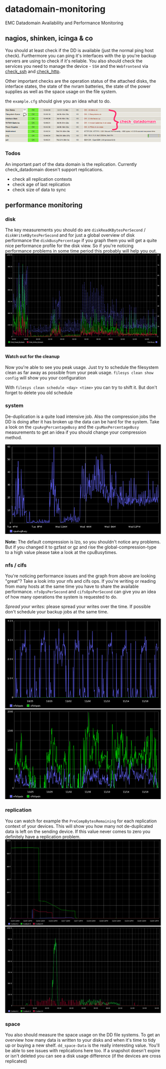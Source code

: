 datadomain-monitoring
=====================

EMC Datadomain Availability and Performance Monitoring

nagios, shinken, icinga & co
-----------------------
You should at least check if the DD is available (just the normal ping host check). Furthermore you can ping it's interfaces with the ip you're backup servers are using to check if it's reliable. You also should check the services you need to manage the device - `SSH` and the `Webfrontend` via [check_ssh](https://www.nagios-plugins.org/doc/man/check_ssh.html) and [check_http](https://www.nagios-plugins.org/doc/man/check_http.html).

Other important checks are the operation status of the attached disks, the interface states, the state of the nvram batteries, the state of the power supplies as well as the space usage on the file system.

the `example.cfg` should give you an idea what to do.

![nagios datadomain](./img/nagios-datadomain.png)

### Todos
An important part of the data domain is the replication. Currently check_datadomain doesn't support replications.

* check all replication contexts
* check age of last replication
* check size of data to sync

performance monitoring
----------------------

### disk
The key measurements you should do are `diskReadKBytesPerSecond` / `diskWriteKBytesPerSecond` and for just a global overview of disk performance the `diskBusyPercentage` if you graph them you will get a quite nice performance profile for the disk view. So if you're noticing performance problems in some time period this probably will help you out. 
![diskBusy](./img/disk_busy.png)

#### Watch out for the cleanup
Now you're able to see you peak usage. Just try to schedule the filesystem clean as far away as possible from your peak usage. `filesys clean show config` will show you your configuration

With `filesys clean schedule <day> <time>` you can try to shift it. But don't forget to delete you old schedule

### system
De-duplication is a quite load intensive job. Also the compression jobs the DD is doing after it has broken up the data can be hard for the system. Take a look on the `cpuAvgPercantageBusy` and the `cpuMaxPercentageBusy` measurements to get an idea if you should change your compression method. 

![cpuBusy](./img/cpuBusy.png)

__Note:__ The default compression is lzo, so you shouldn't notice any problems. But if you changed it to gzfast or gz and rise the global-compression-type to a high value please take a look at the cpuBusytimes.

### nfs / cifs
You're noticing performance issues and the graph from above are looking "great"? Take a look into your nfs and cifs ops. If you're writing or reading from many hosts at the same time you have to share the available performance. `nfsOpsPerSecond` and `cifsOpsPerSecond` can give you an idea of how many operations the system is requested to do. 

_Spread your writes:_ please spread your writes over the time. If possible don't schedule your backup jobs at the same time.

![nfsOps](./img/nfsOps.png)
![cifsOps](./img/cifsOps.png)

### replication
You can watch for example the `PreCompBytesRemaining` for each replication context of your devices. This will show you how many not de-duplicated data is left on the sending device. If this value never comes to zero you definitely have a replication problem. 
![fixedReplication](./img/fixedReplication.png)
![replactionSynced](./img/replicationSynced.png)

### space
You also should measure the space usage on the DD file systems. To get an overview how many data is written to your disks and when it's time to tidy up or buying a new shelf. `dd_space-Data` is the really interesting value. You'll be able to see issues with replications here too. If a snapshot doesn't expire or isn't deleted you can see a disk usage difference (if the devices are cross replicated)
